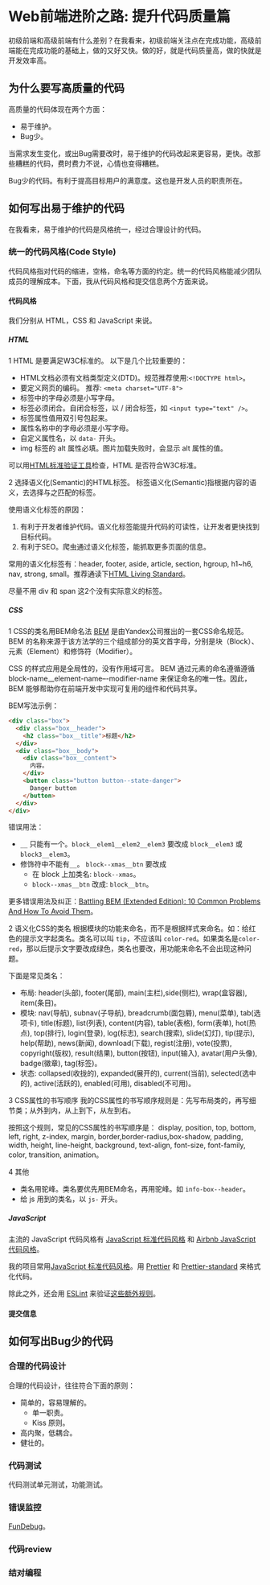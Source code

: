 # Web前端进阶之路: 提升代码质量篇
初级前端和高级前端有什么差别？在我看来，初级前端关注点在完成功能，高级前端能在完成功能的基础上，做的又好又快。做的好，就是代码质量高，做的快就是开发效率高。

## 为什么要写高质量的代码
高质量的代码体现在两个方面：
* 易于维护。
* Bug少。

当需求发生变化，或出Bug需要改时，易于维护的代码改起来更容易，更快。改那些糟糕的代码，费时费力不说，心情也变得糟糕。

Bug少的代码。有利于提高目标用户的满意度。这也是开发人员的职责所在。

## 如何写出易于维护的代码
在我看来，易于维护的代码是风格统一，经过合理设计的代码。

### 统一的代码风格(Code Style)
代码风格指对代码的缩进，空格，命名等方面的约定。统一的代码风格能减少团队成员的理解成本。下面，我从代码风格和提交信息两个方面来说。

#### 代码风格
我们分别从 HTML，CSS 和 JavaScript 来说。

##### HTML
1 HTML 是要满足W3C标准的。
以下是几个比较重要的：
* HTML文档必须有文档类型定义(DTD)。规范推荐使用:`<!DOCTYPE html>`。
* 要定义网页的编码。 推荐: `<meta charset="UTF-8">`
* 标签中的字母必须是小写字母。
* 标签必须闭合。自闭合标签，以 / 闭合标签，如 `<input type="text" />`。
* 标签属性值用双引号包起来。
* 属性名称中的字母必须是小写字母。
* 自定义属性名，以 `data-` 开头。
* img 标签的 alt 属性必填。图片加载失败时，会显示 alt 属性的值。

可以用[HTML标准验证工具](https://validator.w3.org/unicorn/)检查，HTML 是否符合W3C标准。

2 选择语义化(Semantic)的HTML标签。
标签语义化(Semantic)指根据内容的语义，去选择与之匹配的标签。

使用语义化标签的原因：
1. 有利于开发者维护代码。语义化标签能提升代码的可读性，让开发者更快找到目标代码。
2. 有利于SEO。爬虫通过语义化标签，能抓取更多页面的信息。

常用的语义化标签有：header, footer, aside, article, section, hgroup, h1\~h6, nav, strong, small。推荐通读下[HTML Living Standard](https://html.spec.whatwg.org/multipage/)。

尽量不用 div 和 span 这2个没有实际意义的标签。

##### CSS
1 CSS的类名用BEM命名法
[BEM](http://getbem.com/) 是由Yandex公司推出的一套CSS命名规范。BEM 的名称来源于该方法学的三个组成部分的英文首字母，分别是块（Block）、元素（Element）和修饰符（Modifier）。

CSS 的样式应用是全局性的，没有作用域可言。 BEM 通过元素的命名遵循遵循 block-name__element-name–-modifier-name 来保证命名的唯一性。因此，BEM 能够帮助你在前端开发中实现可复用的组件和代码共享。

BEM写法示例：
```html
<div class="box">
  <div class="box__header">
    <h2 class="box__title">标题</h2>
  </div>
  <div class="box__body">
    <div class="box__content">
      内容。
    </div>
    <button class="button button--state-danger">
      Danger button
    </button>
  </div>
</div>
```

错误用法：
* `__` 只能有一个。`block__elem1__elem2__elem3` 要改成 `block__elem3` 或 `block3__elem3`。
* 修饰符中不能有`__`。 `block--xmas__btn` 要改成
  * 在 block 上加类名: `block--xmas`。
  * `block--xmas__btn` 改成: `block__btn`。

更多错误用法及纠正：[Battling BEM (Extended Edition): 10 Common Problems And How To Avoid Them](https://www.smashingmagazine.com/2016/06/battling-bem-extended-edition-common-problems-and-how-to-avoid-them/)。


2 语义化CSS的类名
根据模块的功能来命名，而不是根据样式来命名。如：给红色的提示文字起类名。类名可以叫 `tip`，不应该叫 `color-red`。如果类名是`color-red`，那以后提示文字要改成绿色，类名也要改，用功能来命名不会出现这种问题。

下面是常见类名：
* 布局: header(头部), footer(尾部), main(主栏),side(侧栏), wrap(盒容器), item(条目)。
* 模块: nav(导航), subnav(子导航), breadcrumb(面包屑), menu(菜单), tab(选项卡), title(标题), list(列表), content(内容), table(表格), form(表单), hot(热点), top(排行), login(登录), log(标志), search(搜索), slide(幻灯), tip(提示), help(帮助), news(新闻), download(下载), regist(注册), vote(投票), copyright(版权), result(结果), button(按钮), input(输入), avatar(用户头像), badge(徽章), tag(标签)。
* 状态: collapsed(收拢的), expanded(展开的), current(当前), selected(选中的), active(活跃的), enabled(可用), disabled(不可用)。

3 CSS属性的书写顺序
我的CSS属性的书写顺序规则是：先写布局类的，再写细节类；从外到内，从上到下，从左到右。

按照这个规则，常见的CSS属性的书写顺序是： display, position, top, bottom, left, right, z-index, margin, border,border-radius,box-shadow, padding, width, height, line-height, background, text-align, font-size, font-family, color, transition, animation。

4 其他
* 类名用驼峰。类名要优先用BEM命名，再用驼峰。如 `info-box--header`。
* 给 js 用到的类名，以 `js-` 开头。

##### JavaScript
主流的 JavaScript 代码风格有 [JavaScript 标准代码风格](https://github.com/standard/standard/blob/master/docs/README-zhcn.md) 和 [Airbnb JavaScript 代码风格](https://github.com/airbnb/javascript)。

我的项目常用[JavaScript 标准代码风格](https://github.com/standard/standard/blob/master/docs/README-zhcn.md)。用 [Prettier](https://github.com/prettier/prettier) 和 [Prettier-standard](https://github.com/sheerun/prettier-standard) 来格式化代码。

除此之外，还会用 [ESLint](http://eslint.cn/) 来验证[这些额外规则](https://github.com/iamjoel/front-end-team-guide/blob/master/doc/code-style/demo/.eslintrc.js)。

#### 提交信息


## 如何写出Bug少的代码
### 合理的代码设计
合理的代码设计，往往符合下面的原则：
* 简单的，容易理解的。
  * 单一职责。
  * Kiss 原则。
* 高内聚，低耦合。
* 健壮的。

### 代码测试
代码测试单元测试，功能测试。

### 错误监控
[FunDebug](https://www.fundebug.com/)。

### 代码review

### 结对编程
